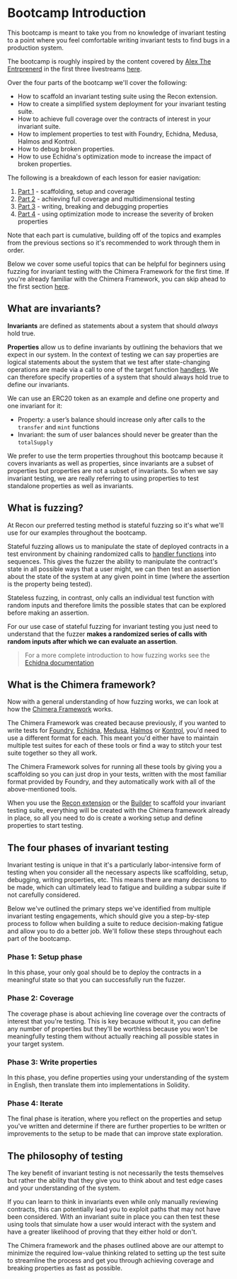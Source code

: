 # Bootcamp Introduction

This bootcamp is meant to take you from no knowledge of invariant testing to a point where you feel comfortable writing invariant tests to find bugs in a production system. 

The bootcamp is roughly inspired by the content covered by [Alex The Entrprenerd](https://x.com/GalloDaSballo) in the first three livestreams [here](https://getrecon.xyz/bootcamp).

Over the four parts of the bootcamp we'll cover the following:
- How to scaffold an invariant testing suite using the Recon extension.
- How to create a simplified system deployment for your invariant testing suite.
- How to achieve full coverage over the contracts of interest in your invariant suite.
- How to implement properties to test with Foundry, Echidna, Medusa, Halmos and Kontrol.
- How to debug broken properties.
- How to use Echidna's optimization mode to increase the impact of broken properties.

The following is a breakdown of each lesson for easier navigation:
1. [Part 1](./bootcamp_part_1.md) - scaffolding, setup and coverage
2. [Part 2](./bootcamp_part_2.md) - achieving full coverage and multidimensional testing 
3. [Part 3](./bootcamp_part_3.md) - writing, breaking and debugging properties
4. [Part 4](./bootcamp_part_4.md) - using optimization mode to increase the severity of broken properties


Note that each part is cumulative, building off of the topics and examples from the previous sections so it's recommended to work through them in order. 

Below we cover some useful topics that can be helpful for beginners using fuzzing for invariant testing with the Chimera Framework for the first time. If you're already familiar with the Chimera Framework, you can skip ahead to the first section [here](./bootcamp_part_1.md). 

## What are invariants? 

**Invariants** are defined as statements about a system that should _always_ hold true. 

**Properties** allow us to define invariants by outlining the behaviors that we expect in our system. In the context of testing we can say properties are logical statements about the system that we test after state-changing operations are made via a call to one of the target function [handlers](../using_recon/building_handlers.md#what-are-handlers). We can therefore specify properties of a system that should always hold true to define our invariants. 

We can use an ERC20 token as an example and define one property and one invariant for it:
- Property: a user’s balance should increase only after calls to the `transfer` and `mint` functions
- Invariant: the sum of user balances should never be greater than the `totalSupply`

We prefer to use the term properties throughout this bootcamp because it covers invariants as well as properties, since invariants are a subset of properties but properties are not a subset of invariants. So when we say invariant testing, we are really referring to using properties to test standalone properties as well as invariants.

## What is fuzzing?

At Recon our preferred testing method is stateful fuzzing so it's what we'll use for our examples throughout the bootcamp.

Stateful fuzzing allows us to manipulate the state of deployed contracts in a test environment by chaining randomized calls to [handler functions](../using_recon/building_handlers.md#what-are-handlers) into sequences. This gives the fuzzer the ability to manipulate the contract's state in all possible ways that a user might, we can then test an assertion about the state of the system at any given point in time (where the assertion is the property being tested). 

Stateless fuzzing, in contrast, only calls an individual test function with random inputs and therefore limits the possible states that can be explored before making an assertion.

For our use case of stateful fuzzing for invariant testing you just need to understand that the fuzzer **makes a randomized series of calls with random inputs after which we can evaluate an assertion**. 

> For a more complete introduction to how fuzzing works see the [Echidna documentation](https://secure-contracts.com/program-analysis/echidna/introduction/fuzzing-introduction.html) 

## What is the Chimera framework?

Now with a general understanding of how fuzzing works, we can look at how the [Chimera Framework](../oss/chimera.md) works. 

The Chimera Framework was created because previously, if you wanted to write tests for [Foundry](https://getfoundry.sh/introduction/overview/), [Echidna](https://github.com/crytic/echidna), [Medusa](https://github.com/crytic/medusa), [Halmos](https://github.com/a16z/halmos) or [Kontrol](https://github.com/runtimeverification/kontrol), you'd need to use a different format for each. This meant you'd either have to maintain multiple test suites for each of these tools or find a way to stitch your test suite together so they all work. 

The Chimera Framework solves for running all these tools by giving you a scaffolding so you can just drop in your tests, written with the most familiar format provided by Foundry, and they automatically work with all of the above-mentioned tools. 

When you use the [Recon extension](../free_recon_tools/recon_extension.md) or the [Builder](../using_recon/building_handlers.md) to scaffold your invariant testing suite, everything will be created with the Chimera framework already in place, so all you need to do is create a working setup and define properties to start testing.

## The four phases of invariant testing

Invariant testing is unique in that it's a particularly labor-intensive form of testing when you consider all the necessary aspects like scaffolding, setup, debugging, writing properties, etc. This means there are many decisions to be made, which can ultimately lead to fatigue and building a subpar suite if not carefully considered. 

Below we've outlined the primary steps we've identified from multiple invariant testing engagements, which should give you a step-by-step process to follow when building a suite to reduce decision-making fatigue and allow you to do a better job. We'll follow these steps throughout each part of the bootcamp.

### Phase 1: Setup phase
In this phase, your only goal should be to deploy the contracts in a meaningful state so that you can successfully run the fuzzer.

### Phase 2: Coverage
The coverage phase is about achieving line coverage over the contracts of interest that you're testing. This is key because without it, you can define any number of properties but they'll be worthless because you won't be meaningfully testing them without actually reaching all possible states in your target system. 

### Phase 3: Write properties
In this phase, you define properties using your understanding of the system in English, then translate them into implementations in Solidity.

### Phase 4: Iterate
The final phase is iteration, where you reflect on the properties and setup you've written and determine if there are further properties to be written or improvements to the setup to be made that can improve state exploration. 

## The philosophy of testing

The key benefit of invariant testing is not necessarily the tests themselves but rather the ability that they give you to think about and test edge cases and your understanding of the system. 

If you can learn to think in invariants even while only manually reviewing contracts, this can potentially lead you to exploit paths that may not have been considered. With an invariant suite in place you can then test these using tools that simulate how a user would interact with the system and have a greater likelihood of proving that they either hold or don't. 

The Chimera framework and the phases outlined above are our attempt to minimize the required low-value thinking related to setting up the test suite to streamline the process and get you through achieving coverage and breaking properties as fast as possible.
